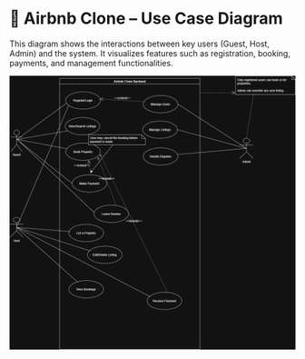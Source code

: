 # 🧠 Airbnb Clone – Use Case Diagram

This diagram shows the interactions between key users (Guest, Host, Admin) and the system. It visualizes features such as registration, booking, payments, and management functionalities.

![Use Case Diagram](./airbnb-use-case-diagram.png)
